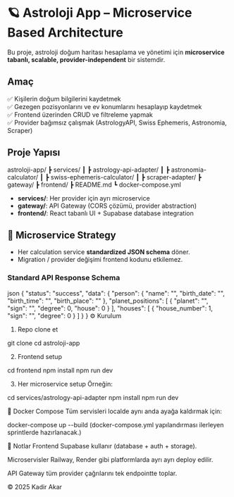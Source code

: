 # 🪐 Astroloji App – Microservice Based Architecture

Bu proje, astroloji doğum haritası hesaplama ve yönetimi için **microservice tabanlı, scalable, provider-independent** bir sistemdir.



## **Amaç**

✅ Kişilerin doğum bilgilerini kaydetmek  
✅ Gezegen pozisyonlarını ve ev konumlarını hesaplayıp kaydetmek  
✅ Frontend üzerinden CRUD ve filtreleme yapmak  
✅ Provider bağımsız çalışmak (AstrologyAPI, Swiss Ephemeris, Astronomia, Scraper)


## **Proje Yapısı**

astroloji-app/
┣ services/
┃ ┣ astrology-api-adapter/
┃ ┣ astronomia-calculator/
┃ ┣ swiss-ephemeris-calculator/
┃ ┣ scraper-adapter/
┣ gateway/
┣ frontend/
┣ README.md
┗ docker-compose.yml

- **services/**: Her provider için ayrı microservice
- **gateway/**: API Gateway (CORS çözümü, provider abstraction)
- **frontend/**: React tabanlı UI + Supabase database integration


## 🔧 **Microservice Strategy**

- Her calculation service **standardized JSON schema** döner.
- Migration / provider değişimi frontend kodunu etkilemez.

### **Standard API Response Schema**

json
{
"status": "success",
"data": {
"person": { "name": "", "birth_date": "", "birth_time": "", "birth_place": "" },
"planet_positions": [
{ "planet": "", "sign": "", "degree": 0, "house": 0 }
],
"houses": [
{ "house_number": 1, "sign": "", "degree": 0 }
]
}
}
⚙️ Kurulum

1. Repo clone et

git clone <repo-url>
cd astroloji-app

2. Frontend setup

cd frontend
npm install
npm run dev

3. Her microservice setup
   Örneğin:

cd services/astrology-api-adapter
npm install
npm run dev

🐳 Docker Compose
Tüm servisleri localde aynı anda ayağa kaldırmak için:

docker-compose up --build
(docker-compose.yml yapılandırması ilerleyen sprintlerde hazırlanacak.)

📝 Notlar
Frontend Supabase kullanır (database + auth + storage).

Microservisler Railway, Render gibi platformlarda ayrı ayrı deploy edilir.

API Gateway tüm provider çağrılarını tek endpointte toplar.

© 2025 Kadir Akar
